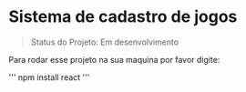 <h1>Sistema de cadastro de jogos</h1>

> Status do Projeto: Em desenvolvimento

Para rodar esse projeto na sua maquina por favor digite:

'''
npm install react
'''
